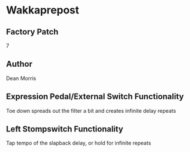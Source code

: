 



# Wakkaprepost

## Factory Patch


7
## Author


Dean Morris
## Expression Pedal/External Switch Functionality


Toe down spreads out the filter a bit and creates infinite delay repeats
## Left Stompswitch Functionality


Tap tempo of the slapback delay, or hold for infinite repeats